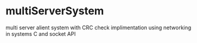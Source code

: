 # multiServerSystem
multi server alient system with CRC check implimentation using networking in systems C and socket API
